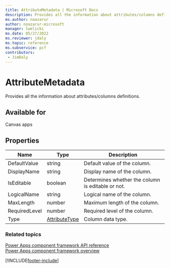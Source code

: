 ```yaml
---
title: AttributeMetadata | Microsoft Docs
description: Provides all the information about attributes/columns definitions.
ms.author: noazarur
author: noazarur-microsoft
manager: lwelicki
ms.date: 05/27/2022
ms.reviewer: jdaly
ms.topic: reference
ms.subservice: pcf
contributors:
 - JimDaly
---
```


# AttributeMetadata

Provides all the information about attributes/columns definitions.

## Available for

Canvas apps

## Properties

| Name          | Type                              | Description                                       |
| ------------- | --------------------------------- | ------------------------------------------------- |
| DefaultValue  | string                            | Default value of the column.                      |
| DisplayName   | string                            | Display name of the column.                       |
| IsEditable    | boolean                           | Determines whether the column is editable or not. |
| LogicalName   | string                            | Logical name of the column.                       |
| MaxLength     | number                            | Maximum length of the column.                     |
| RequiredLevel | number                            | Required level of the column.                     |
| Type          | [AttributeType](attributetype.md) | Column data type.                                 |

### Related topics

[Power Apps component framework API reference](../reference/index.md)<br/>
[Power Apps component framework overview](../overview.md)

[!INCLUDE[footer-include](../../../includes/footer-banner.md)]
